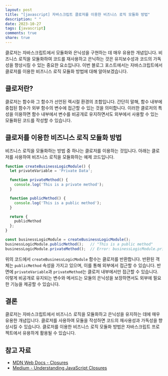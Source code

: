 ```yaml
---
layout: post
title: "[javascript] 자바스크립트 클로저를 이용한 비즈니스 로직 모듈화 방법"
description: " "
date: 2023-10-27
tags: [javascript]
comments: true
share: true
---
```


클로저는 자바스크립트에서 모듈화와 은닉성을 구현하는 데 매우 유용한 개념입니다. 비즈니스 로직을 모듈화하여 코드를 재사용하고 은닉하는 것은 유지보수성과 코드의 가독성을 향상시킬 수 있는 중요한 요소입니다. 이번 블로그 포스트에서는 자바스크립트에서 클로저를 이용한 비즈니스 로직 모듈화 방법에 대해 알아보겠습니다.

## 클로저란?

클로저는 함수와 그 함수가 선언된 렉시컬 환경의 조합입니다. 간단히 말해, 함수 내부에 중첩된 함수가 외부 함수의 변수에 접근할 수 있는 것을 의미합니다. 이러한 클로저의 특성을 이용하면 함수 내부에서 변수를 비공개로 유지하면서도 외부에서 사용할 수 있는 모듈화된 코드를 작성할 수 있습니다.

## 클로저를 이용한 비즈니스 로직 모듈화 방법

비즈니스 로직을 모듈화하는 방법 중 하나는 클로저를 이용하는 것입니다. 아래는 클로저를 사용하여 비즈니스 로직을 모듈화하는 예제 코드입니다.

```javascript
function createBusinessLogicModule() {
  let privateVariable = 'Private Data';

  function privateMethod() {
    console.log('This is a private method');
  }

  function publicMethod() {
    console.log('This is a public method');
  }

  return {
    publicMethod
  };
}

const businessLogicModule = createBusinessLogicModule();
businessLogicModule.publicMethod();   // "This is a public method"
businessLogicModule.privateMethod();  // Error: businessLogicModule.privateMethod is not a function
```

위의 코드에서 `createBusinessLogicModule` 함수는 클로저를 반환합니다. 반환된 객체는 `publicMethod` 속성을 가지고 있으며, 이를 통해 외부에서 접근할 수 있습니다. 반면에 `privateVariable`과 `privateMethod`는 클로저 내부에서만 접근할 수 있습니다. 이렇게 비공개로 유지되는 변수와 메서드는 모듈의 은닉성을 보장하면서도 외부에 필요한 기능을 제공할 수 있습니다.

## 결론

클로저는 자바스크립트에서 비즈니스 로직을 모듈화하고 은닉성을 유지하는 데에 매우 유용한 개념입니다. 클로저를 사용하여 모듈을 작성하면 코드의 재사용성과 가독성을 향상시킬 수 있습니다. 클로저를 이용한 비즈니스 로직 모듈화 방법은 자바스크립트 프로젝트에서 유용하게 활용될 수 있습니다.

## 참고 자료

- [MDN Web Docs - Closures](https://developer.mozilla.org/en-US/docs/Web/JavaScript/Closures)
- [Medium - Understanding JavaScript Closures](https://medium.com/javascript-scene/master-the-javascript-interview-what-is-a-closure-b2f0d2152b36)